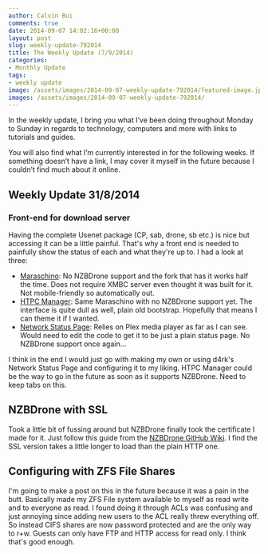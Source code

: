```yaml
---
author: Calvin Bui
comments: true
date: 2014-09-07 14:02:16+00:00
layout: post
slug: weekly-update-792014
title: The Weekly Update (7/9/2014)
categories:
- Monthly Update
tags:
- weekly update
image: /assets/images/2014-09-07-weekly-update-792014/featured-image.jpg
images: /assets/images/2014-09-07-weekly-update-792014/
---
```


In the weekly update, I bring you what I’ve been doing throughout Monday to Sunday in regards to technology, computers and more with links to tutorials and guides.

You will also find what I’m currently interested in for the following weeks. If something doesn’t have a link, I may cover it myself in the future because I couldn’t find much about it online.

<!-- more -->

## Weekly Update 31/8/2014

### Front-end for download server

Having the complete Usenet package (CP, sab, drone, sb etc.) is nice but accessing it can be a little painful. That's why a front end is needed to painfully show the status of each and what they're up to. I had a look at three:

  * [ Maraschino](http://www.maraschinoproject.com/): No NZBDrone support and the fork that has it works half the time. Does not require XMBC server even thought it was built for it. Not mobile-friendly so automatically out.
  * [HTPC Manager](http://htpc.io/): Same Maraschino with no NZBDrone support yet. The interface is quite dull as well, plain old bootstrap. Hopefully that means I can theme it if I wanted.
  * [Network Status Page](https://github.com/d4rk22/Network-Status-Page): Relies on Plex media player as far as I can see. Would need to edit the code to get it to be just a plain status page. No NZBDrone support once again...

I think in the end I would just go with making my own or using d4rk's Network Status Page and configuring it to my liking. HTPC Manager could be the way to go in the future as soon as it supports NZBDrone. Need to keep tabs on this.

## NZBDrone with SSL

Took a little bit of fussing around but NZBDrone finally took the certificate I made for it. Just follow this guide from the [NZBDrone GitHub Wiki](https://github.com/NzbDrone/NzbDrone/wiki/SSL). I find the SSL version takes a little longer to load than the plain HTTP one.

## Configuring with ZFS File Shares

I'm going to make a post on this in the future because it was a pain in the butt. Basically made my ZFS File system available to myself as read write and to everyone as read. I found doing it through ACLs was confusing and just annoying since adding new users to the ACL really threw everything off. So instead CIFS shares are now password protected and are the only way to r+w. Guests can only have FTP and HTTP access for read only. I think that's good enough.
